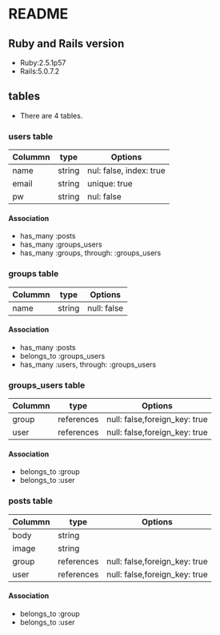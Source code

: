 # README

## Ruby and Rails version
- Ruby:2.5.1p57
- Rails:5.0.7.2

## tables
- There are 4 tables.
### users table

|Colummn|type|Options|
|-------|----|-------|
|name|string|nul: false, index: true|
|email|string|unique: true|
|pw|string|nul: false|

#### Association
- has_many :posts
- has_many :groups_users
- has_many :groups, through: :groups_users

### groups table

|Colummn|type|Options|
|-------|----|-------|
|name|string|null: false|

#### Association
- has_many :posts
- belongs_to :groups_users
- has_many :users, through: :groups_users

### groups_users table

|Colummn|type|Options|
|-------|----|-------|
|group|references|null: false,foreign_key: true|
|user|references|null: false,foreign_key: true|

#### Association
- belongs_to :group
- belongs_to :user

### posts table

|Colummn|type|Options|
|-------|----|-------|
|body|string||
|image|string||
|group|references|null: false,foreign_key: true|
|user|references|null: false,foreign_key: true|

#### Association
- belongs_to :group
- belongs_to :user
